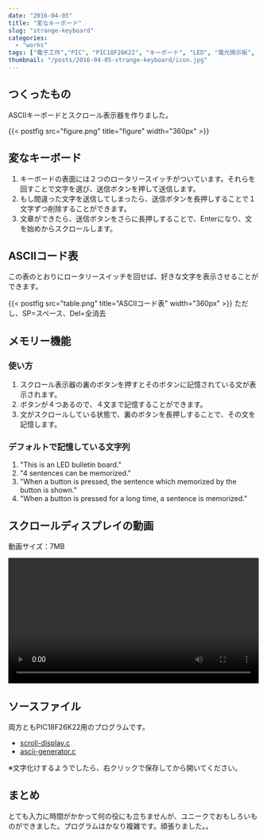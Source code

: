 ```yaml
---
date: "2016-04-05"
title: "変なキーボード"
slug: "strange-keyboard"
categories:
  - "works"
tags: ["電子工作","PIC", "PIC18F26K22", "キーボード", "LED", "電光掲示板", "ドットマトリクスLED", "スクロール", "C言語"]
thumbnail: "/posts/2016-04-05-strange-keyboard/icon.jpg"
---
```


## つくったもの

ASCIIキーボードとスクロール表示器を作りました。

{{< postfig src="figure.png" title="figure" width="360px" >}}

## 変なキーボード

  1. キーボードの表面には２つのロータリースイッチがついています。それらを回すことで文字を選び、送信ボタンを押して送信します。
  1. もし間違った文字を送信してしまったら、送信ボタンを長押しすることで１文字ずつ削除することができます。
  1. 文章ができたら、送信ボタンをさらに長押しすることで、Enterになり、文を始めからスクロールします。

<!--more-->

## ASCIIコード表

この表のとおりにロータリースイッチを回せば、好きな文字を表示させることができます。

{{< postfig src="table.png" title="ASCIIコード表" width="360px" >}}
ただし、SP=スペース、Del=全消去

## メモリー機能

### 使い方

  1. スクロール表示器の裏のボタンを押すとそのボタンに記憶されている文が表示されます。
  1. ボタンが４つあるので、４文まで記憶することができます。
  1. 文がスクロールしている状態で、裏のボタンを長押しすることで、その文を記憶します。

### デフォルトで記憶している文字列

  1. "This is an LED bulletin board."
  1. "4 sentences can be memorized."
  1. "When a button is pressed, the sentence which memorized by the button is shown."
  1. "When a button is pressed for a long time, a sentence is memorized."

## スクロールディスプレイの動画

動画サイズ：7MB

<video src="movie.mp4" preload="metadata" controls width="100%"></video>

## ソースファイル

両方ともPIC18F26K22用のプログラムです。

  * [scroll-display.c](scroll-display.c)
  * [ascii-generator.c](ascii-generator.c)

※文字化けするようでしたら、右クリックで保存してから開いてください。

## まとめ

とても入力に時間がかかって何の役にも立ちませんが、ユニークでおもしろいものができました。プログラムはかなり複雑です。頑張りました。。

